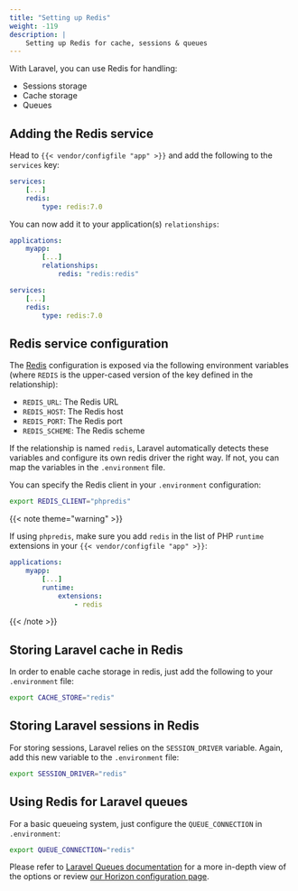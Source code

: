 ```yaml
---
title: "Setting up Redis"
weight: -119
description: |
    Setting up Redis for cache, sessions & queues
---
```


With Laravel, you can use Redis for handling:

- Sessions storage
- Cache storage
- Queues

## Adding the Redis service

Head to `{{< vendor/configfile "app" >}}` and add the following to the `services` key:

```yaml {configFile="app"}
services:
    [...]
    redis:
        type: redis:7.0
```

You can now add it to your application(s) `relationships`:

```yaml {configFile="app"}
applications:
    myapp:
        [...]
        relationships:
            redis: "redis:redis"

services:
    [...]
    redis:
        type: redis:7.0
```

## Redis service configuration

The [Redis](/add-services/redis) configuration is exposed via the following environment variables
(where `REDIS` is the upper-cased version of the key defined in the relationship):

- `REDIS_URL`: The Redis URL
- `REDIS_HOST`: The Redis host
- `REDIS_PORT`: The Redis port
- `REDIS_SCHEME`: The Redis scheme

If the relationship is named `redis`, Laravel automatically detects these variables and configure its own redis driver the right way.
If not, you can map the variables in the `.environment` file.

You can specify the Redis client in your `.environment` configuration:

```bash  {configFile="env"}
export REDIS_CLIENT="phpredis"
```

{{< note theme="warning" >}}

If using `phpredis`, make sure you add `redis` in the list of PHP `runtime` extensions in your `{{< vendor/configfile "app" >}}`:

```yaml {configFile="app"}
applications:
    myapp:
        [...]
        runtime:
            extensions:
                - redis
```

{{< /note >}}

## Storing Laravel cache in Redis

In order to enable cache storage in redis, just add the following to your `.environment` file:

```bash  {configFile="env"}
export CACHE_STORE="redis"
```

## Storing Laravel sessions in Redis

For storing sessions, Laravel relies on the `SESSION_DRIVER` variable. Again, add this new variable to the `.environment` file:

```bash  {configFile="env"}
export SESSION_DRIVER="redis"
```

## Using Redis for Laravel queues

For a basic queueing system, just configure the `QUEUE_CONNECTION` in `.environment`:

```bash  {configFile="env"}
export QUEUE_CONNECTION="redis"
```

Please refer to [Laravel Queues documentation](https://laravel.com/docs/master/queues) for a more in-depth view of the options or review [our Horizon configuration page](./laravel-horizon).
